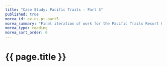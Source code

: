 ```yaml
---
title: "Case Study: Pacific Trails - Part 5"
published: true
morea_id: ex-cs-pt-part5
morea_summary: "Final iteration of work for the Pacific Trails Resort Case Study."
morea_type: reading
morea_sort_order: 6
---
```


# {{ page.title }}

